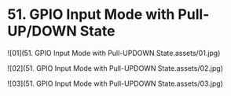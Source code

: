 # 51. GPIO Input Mode with Pull-UP/DOWN State



![01](51. GPIO Input Mode with Pull-UPDOWN State.assets/01.jpg)

![02](51. GPIO Input Mode with Pull-UPDOWN State.assets/02.jpg)

![03](51. GPIO Input Mode with Pull-UPDOWN State.assets/03.jpg)